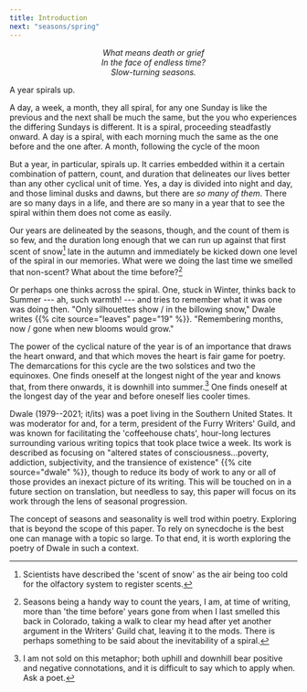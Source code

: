 ```yaml
---
title: Introduction
next: "seasons/spring"
---
```


<div style="text-align: center; font-style: italic;">
What means death or grief<br>
In the face of endless time?<br>
Slow-turning seasons.
</div>

A year spirals up.

A day, a week, a month, they all spiral, for any one Sunday is like the previous and the next shall be much the same, but the you who experiences the differing Sundays is different. It is a spiral, proceeding steadfastly onward. A day is a spiral, with each morning much the same as the one before and the one after. A month, following the cycle of the moon

But a year, in particular, spirals up. It carries embedded within it a certain combination of pattern, count, and duration that delineates our lives better than any other cyclical unit of time. Yes, a day is divided into night and day, and those liminal dusks and dawns, but there are *so many of them*. There are so many days in a life, and there are so many in a year that to see the spiral within them does not come as easily.

Our years are delineated by the seasons, though, and the count of them is so few, and the duration long enough that we can run up against that first scent of snow[^1] late in the autumn and immediately be kicked down one level of the spiral in our memories. What were we doing the last time we smelled that non-scent? What about the time before?[^2]

Or perhaps one thinks across the spiral. One, stuck in Winter, thinks back to Summer --- ah, such warmth! --- and tries to remember what it was one was doing then. "Only silhouettes show / in the billowing snow," Dwale writes {{% cite source="leaves" page="19" %}}. "Remembering months, now / gone when new blooms would grow."

The power of the cyclical nature of the year is of an importance that draws the heart onward, and that which moves the heart is fair game for poetry. The demarcations for this cycle are the two solstices and two the equinoxes. One finds oneself at the longest night of the year and knows that, from there onwards, it is downhill into summer.[^3] One finds oneself at the longest day of the year and before oneself lies cooler times.

Dwale (1979--2021; it/its) was a poet living in the Southern United States. It was moderator for and, for a term, president of the Furry Writers' Guild, and was known for facilitating the 'coffeehouse chats', hour-long lectures surrounding various writing topics that took place twice a week. Its work is described as focusing on "altered states of consciousness...poverty, addiction, subjectivity, and the transience of existence" {{% cite source="dwale" %}}, though to reduce its body of work to any or all of those provides an inexact picture of its writing. This will be touched on in a future section on translation, but needless to say, this paper will focus on its work through the lens of seasonal progression.

The concept of seasons and seasonality is well trod within poetry. Exploring that is beyond the scope of this paper. To rely on synecdoche is the best one can manage with a topic so large. To that end, it is worth exploring the poetry of Dwale in such a context.

[^1]: Scientists have described the 'scent of snow' as the air being too cold for the olfactory system to register scents.

[^2]: Seasons being a handy way to count the years, I am, at time of writing, more than 'the time before' years gone from when I last smelled this back in Colorado, taking a walk to clear my head after yet another argument in the Writers' Guild chat, leaving it to the mods. There is perhaps something to be said about the inevitability of a spiral.

[^3]: I am not sold on this metaphor; both uphill and downhill bear positive and negative connotations, and it is difficult to say which to apply when. Ask a poet.
